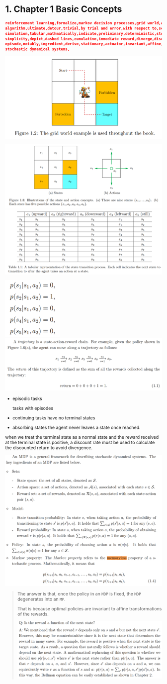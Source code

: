 # 1. **Chapter 1 Basic Concepts**

```json
reinforcement learning,formalize,markov decision processes,grid world,adjacent,intuitive,illustrate,
algorithm,ultimate,detour,trivial,by trial and error,with respect to,scenarios,encounter,step into,
simulation,tabular,mathmatically,indicate,preliminary,deterministic,stochastic,wind gust,apply across,
simplicity,depict,dashed lines,cumulative,immediate reward,diverge,discounted return,criterion,notion,
episode,notably,ingredient,derive,stationary,actuator,invariant,affine,equivalently,trajectory,divergence,
stochastic dynamical systems,
```

<img src="pictures\image-20250406105937675.png" alt="image-20250406105937675" style="zoom:67%;" />

<img src="pictures\image-20250406111116644.png" alt="image-20250406111116644" style="zoom:67%;" /><img src="pictures\image-20250406111611856.png" alt="image-20250406111611856" style="zoom:67%;" />

<img src="pictures\image-20250406111745415.png" alt="image-20250406111745415" style="zoom:67%;" />

<img src="pictures\image-20250406224056652.png" alt="image-20250406224056652" style="zoom:67%;" />



- episodic tasks

  tasks with episodes

- continuing tasks
  have no terminal states

- absorbing states
  the agent never leaves a state once reached.

when we treat the terminal state as a normal state and the reward received at the terminal state is positive, a discount rate must be used to calculate the discounted return to avoid divergence.

<img src="pictures\image-20250407110305445.png" alt="image-20250407110305445" style="zoom:67%;" />

> The answer is that, once the policy in an `MDP` is fixed, the `MDP` degenerates into an `MP`.
>
> That is because optimal policies are invariant to affine transformations of the rewards.
>
> <img src="pictures\image-20250406231419527.png" alt="image-20250406231419527" style="zoom:67%;" />

